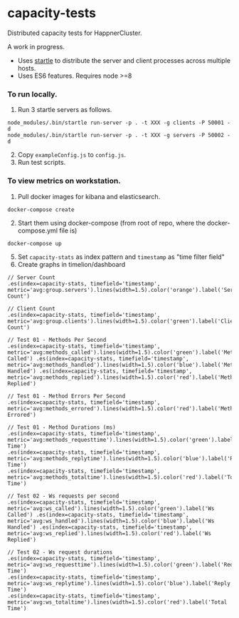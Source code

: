 # capacity-tests

Distributed capacity tests for HappnerCluster.

A work in progress.

* Uses [startle](https://github.com/nomilous/startle) to distribute the server and client processes across multiple hosts.
* Uses ES6 features. Requires node >=8

### To run locally.

1. Run 3 startle servers as follows.

```
node_modules/.bin/startle run-server -p . -t XXX -g clients -P 50001 -d
node_modules/.bin/startle run-server -p . -t XXX -g servers -P 50002 -d
```

2. Copy  `exampleConfig.js` to `config.js`.
3. Run test scripts.




### To view metrics on workstation.

1. Pull docker images for kibana and elasticsearch.

```
docker-compose create
```

2. Start them using docker-compose (from root of repo, where the docker-compose.yml file is)

```
docker-compose up
```

5. Set `capacity-stats` as index pattern and `timestamp` as "time filter field"
6. Create graphs in timelion/dashboard

```
// Server Count
.es(index=capacity-stats, timefield='timestamp', metric='avg:group.servers').lines(width=1.5).color('orange').label('Server Count')

// Client Count
.es(index=capacity-stats, timefield='timestamp', metric='avg:group.clients').lines(width=1.5).color('green').label('Client Count')

// Test 01 - Methods Per Second
.es(index=capacity-stats, timefield='timestamp', metric='avg:methods_called').lines(width=1.5).color('green').label('Methods Called') .es(index=capacity-stats, timefield='timestamp', metric='avg:methods_handled').lines(width=1.5).color('blue').label('Methods Handled') .es(index=capacity-stats, timefield='timestamp', metric='avg:methods_replied').lines(width=1.5).color('red').label('Methods Replied')

// Test 01 - Method Errors Per Second
.es(index=capacity-stats, timefield='timestamp', metric='avg:methods_errored').lines(width=1.5).color('red').label('Methods Errored')

// Test 01 - Method Durations (ms)
.es(index=capacity-stats, timefield='timestamp', metric='avg:methods_requesttime').lines(width=1.5).color('green').label('Request Time')
.es(index=capacity-stats, timefield='timestamp', metric='avg:methods_replytime').lines(width=1.5).color('blue').label('Reply Time')
.es(index=capacity-stats, timefield='timestamp', metric='avg:methods_totaltime').lines(width=1.5).color('red').label('Total Time')

// Test 02 - Ws requests per second
.es(index=capacity-stats, timefield='timestamp', metric='avg:ws_called').lines(width=1.5).color('green').label('Ws Called') .es(index=capacity-stats, timefield='timestamp', metric='avg:ws_handled').lines(width=1.5).color('blue').label('Ws Handled') .es(index=capacity-stats, timefield='timestamp', metric='avg:ws_replied').lines(width=1.5).color('red').label('Ws Replied')

// Test 02 - Ws request durations
.es(index=capacity-stats, timefield='timestamp', metric='avg:ws_requesttime').lines(width=1.5).color('green').label('Request Time')
.es(index=capacity-stats, timefield='timestamp', metric='avg:ws_replytime').lines(width=1.5).color('blue').label('Reply Time')
.es(index=capacity-stats, timefield='timestamp', metric='avg:ws_totaltime').lines(width=1.5).color('red').label('Total Time')
```

